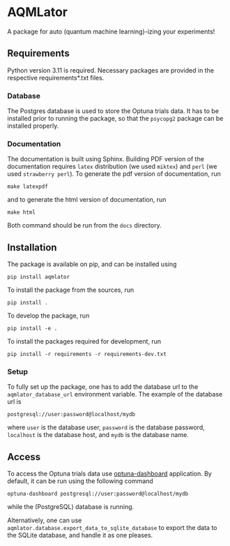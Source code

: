 # AQMLator

A package for auto (quantum machine learning)-izing your experiments!

## Requirements

Python version 3.11 is required. Necessary packages are provided in the respective
requirements*.txt files.

### Database

The Postgres database is used to store the Optuna trials data. It has to be 
installed prior to running the package, so that the `psycopg2` package can be
installed properly.

### Documentation

The documentation is built using Sphinx. Building PDF version of the documentation
requires `latex` distribution (we used `miktex`) and `perl` (we used `strawberry perl`).
To generate the pdf version of documentation, run

`make latexpdf`

and to generate the html version of documentation, run

`make html`

Both command should be run from the `docs` directory.

## Installation

The package is available on pip, and can be installed using

`pip install aqmlator`

To install the package from the sources, run

`pip install .`

To develop the package, run

`pip install -e .`

To install the packages required for development, run

`pip install -r requirements -r requirements-dev.txt`

### Setup

To fully set up the package, one has to add the database url to the
`aqmlator_database_url` environment variable. The example of the database url is

`postgresql://user:password@localhost/mydb`

where `user` is the database user, `password` is the database password, `localhost`
is the database host, and `mydb` is the database name.

## Access

To access the Optuna trials data use 
[optuna-dashboard](https://github.com/optuna/optuna-dashboard)
application. By default, it can be run using the following command

`optuna-dashboard postgresql://user:password@localhost/mydb`

while the (PostgreSQL) database is running.

Alternatively, one can use `aqmlator.database.export_data_to_sqlite_database` to export
the data to the SQLite database, and handle it as one pleases.
